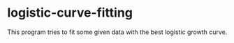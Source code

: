 # logistic-curve-fitting
This program tries to fit some given data with the best logistic growth curve.
